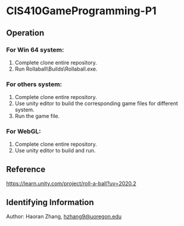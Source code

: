# **CIS410GameProgramming-P1**
## **Operation**
### For Win 64 system:  
1. Complete clone entire repository.
2. Run Rollaball\Builds\Rollaball.exe.
### For others system:
1. Complete clone entire repository.  
2. Use unity editor to build the corresponding game files for different system.  
3. Run the game file.
### For WebGL:
1. Complete clone entire repository.  
2. Use unity editor to build and run.
## **Reference**
https://learn.unity.com/project/roll-a-ball?uv=2020.2
## **Identifying Information**
Author: Haoran Zhang, hzhang9@uoregon.edu

